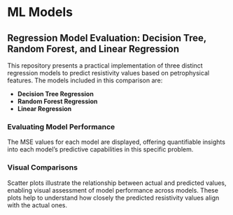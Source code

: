 # ML Models  

## Regression Model Evaluation: Decision Tree, Random Forest, and Linear Regression  

This repository presents a practical implementation of three distinct regression models to predict resistivity values based on petrophysical features. The models included in this comparison are:  

- **Decision Tree Regression**  
- **Random Forest Regression**  
- **Linear Regression**  

### Evaluating Model Performance  

The MSE values for each model are displayed, offering quantifiable insights into each model’s predictive capabilities in this specific problem. 

### Visual Comparisons  

Scatter plots illustrate the relationship between actual and predicted values, enabling visual assessment of model performance across models. These plots help to understand how closely the predicted resistivity values align with the actual ones.  
